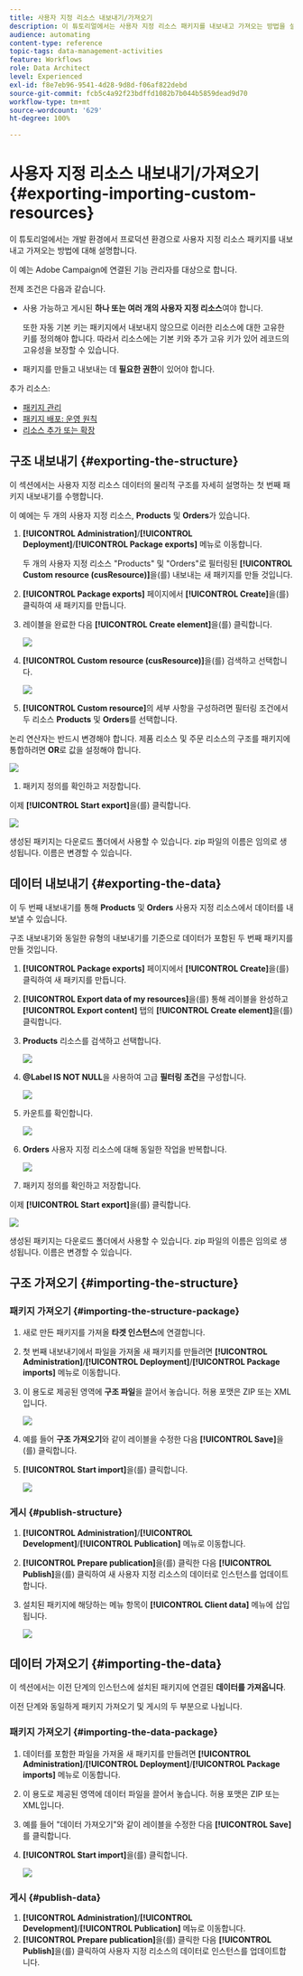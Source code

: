 ```yaml
---
title: 사용자 지정 리소스 내보내기/가져오기
description: 이 튜토리얼에서는 사용자 지정 리소스 패키지를 내보내고 가져오는 방법을 설명합니다.
audience: automating
content-type: reference
topic-tags: data-management-activities
feature: Workflows
role: Data Architect
level: Experienced
exl-id: f8e7eb96-9541-4d28-9d8d-f06af822debd
source-git-commit: fcb5c4a92f23bdffd1082b7b044b5859dead9d70
workflow-type: tm+mt
source-wordcount: '629'
ht-degree: 100%

---
```


# 사용자 지정 리소스 내보내기/가져오기 {#exporting-importing-custom-resources}

이 튜토리얼에서는 개발 환경에서 프로덕션 환경으로 사용자 지정 리소스 패키지를 내보내고 가져오는 방법에 대해 설명합니다.

이 예는 Adobe Campaign에 연결된 기능 관리자를 대상으로 합니다.

전제 조건은 다음과 같습니다.

* 사용 가능하고 게시된 **하나 또는 여러 개의 사용자 지정 리소스**&#x200B;여야 합니다.

  또한 자동 기본 키는 패키지에서 내보내지 않으므로 이러한 리소스에 대한 고유한 키를 정의해야 합니다. 따라서 리소스에는 기본 키와 추가 고유 키가 있어 레코드의 고유성을 보장할 수 있습니다.
* 패키지를 만들고 내보내는 데 **필요한 권한**&#x200B;이 있어야 합니다.

추가 리소스:

* [패키지 관리](../../automating/using/managing-packages.md)
* [패키지 배포: 운영 원칙](../../developing/using/data-model-concepts.md)
* [리소스 추가 또는 확장](../../developing/using/key-steps-to-add-a-resource.md)

## 구조 내보내기   {#exporting-the-structure}

이 섹션에서는 사용자 지정 리소스 데이터의 물리적 구조를 자세히 설명하는 첫 번째 패키지 내보내기를 수행합니다.

이 예에는 두 개의 사용자 지정 리소스, **Products** 및 **Orders**&#x200B;가 있습니다.

1. **[!UICONTROL Administration]**/**[!UICONTROL Deployment]**/**[!UICONTROL Package exports]** 메뉴로 이동합니다.

   두 개의 사용자 지정 리소스 &quot;Products&quot; 및 &quot;Orders&quot;로 필터링된 **[!UICONTROL Custom resource (cusResource)]**&#x200B;을(를) 내보내는 새 패키지를 만들 것입니다.

1. **[!UICONTROL Package exports]** 페이지에서 **[!UICONTROL Create]**&#x200B;을(를) 클릭하여 새 패키지를 만듭니다.
1. 레이블을 완료한 다음 **[!UICONTROL Create element]**&#x200B;을(를) 클릭합니다.

   ![](assets/cusresources_export1.png)

1. **[!UICONTROL Custom resource (cusResource)]**&#x200B;을(를) 검색하고 선택합니다.

   ![](assets/cusresources_export2.png)

1.  **[!UICONTROL Custom resource]**&#x200B;의 세부 사항을 구성하려면 필터링 조건에서 두 리소스 **Products** 및 **Orders**&#x200B;를 선택합니다.

   논리 연산자는 반드시 변경해야 합니다. 제품 리소스 및 주문 리소스의 구조를 패키지에 통합하려면 **OR**&#x200B;로 값을 설정해야 합니다.

   ![](assets/cusresources_export3.png)

1. 패키지 정의를 확인하고 저장합니다.

이제 **[!UICONTROL Start export]**&#x200B;을(를) 클릭합니다.

![](assets/cusresources_export4.png)

생성된 패키지는 다운로드 폴더에서 사용할 수 있습니다. zip 파일의 이름은 임의로 생성됩니다. 이름은 변경할 수 있습니다.

## 데이터 내보내기 {#exporting-the-data}

이 두 번째 내보내기를 통해 **Products** 및 **Orders** 사용자 지정 리소스에서 데이터를 내보낼 수 있습니다.

구조 내보내기와 동일한 유형의 내보내기를 기준으로 데이터가 포함된 두 번째 패키지를 만들 것입니다.

1. **[!UICONTROL Package exports]** 페이지에서 **[!UICONTROL Create]**&#x200B;을(를) 클릭하여 새 패키지를 만듭니다.
1. **[!UICONTROL Export data of my resources]**&#x200B;을(를) 통해 레이블을 완성하고 **[!UICONTROL Export content]** 탭의 **[!UICONTROL Create element]**&#x200B;을(를) 클릭합니다.
1. **Products** 리소스를 검색하고 선택합니다.

   ![](assets/cusresources_exportdata1.png)

1. **@Label IS NOT NULL**&#x200B;을 사용하여 고급 **필터링 조건**&#x200B;을 구성합니다.

   ![](assets/cusresources_exportdata2.png)

1. 카운트를 확인합니다.

   ![](assets/cusresources_exportdata3.png)

1. **Orders** 사용자 지정 리소스에 대해 동일한 작업을 반복합니다.

   ![](assets/cusresources_exportdata4.png)

1. 패키지 정의를 확인하고 저장합니다.

이제 **[!UICONTROL Start export]**&#x200B;을(를) 클릭합니다.

![](assets/cusresources_exportdata5.png)

생성된 패키지는 다운로드 폴더에서 사용할 수 있습니다. zip 파일의 이름은 임의로 생성됩니다. 이름은 변경할 수 있습니다.

## 구조 가져오기 {#importing-the-structure}

### 패키지 가져오기 {#importing-the-structure-package}

1. 새로 만든 패키지를 가져올 **타겟 인스턴스**&#x200B;에 연결합니다.
1. 첫 번째 내보내기에서 파일을 가져올 새 패키지를 만들려면 **[!UICONTROL Administration]**/**[!UICONTROL Deployment]**/**[!UICONTROL Package imports]** 메뉴로 이동합니다.
1. 이 용도로 제공된 영역에 **구조 파일**&#x200B;을 끌어서 놓습니다. 허용 포맷은 ZIP 또는 XML입니다.

   ![](assets/cusresources_import2.png)

1. 예를 들어 **구조 가져오기**&#x200B;와 같이 레이블을 수정한 다음 **[!UICONTROL Save]**&#x200B;을(를) 클릭합니다.
1. **[!UICONTROL Start import]**&#x200B;을(를) 클릭합니다.

   ![](assets/cusresources_import3.png)

### 게시 {#publish-structure}

1. **[!UICONTROL Administration]**/**[!UICONTROL Development]**/**[!UICONTROL Publication]** 메뉴로 이동합니다.
1. **[!UICONTROL Prepare publication]**&#x200B;을(를) 클릭한 다음 **[!UICONTROL Publish]**&#x200B;을(를) 클릭하여 새 사용자 지정 리소스의 데이터로 인스턴스를 업데이트합니다.
1. 설치된 패키지에 해당하는 메뉴 항목이 **[!UICONTROL Client data]** 메뉴에 삽입됩니다.

   ![](assets/cusresources_import1.png)

## 데이터 가져오기 {#importing-the-data}

이 섹션에서는 이전 단계의 인스턴스에 설치된 패키지에 연결된 **데이터를 가져옵니다**.

이전 단계와 동일하게 패키지 가져오기 및 게시의 두 부분으로 나뉩니다.

### 패키지 가져오기 {#importing-the-data-package}

1. 데이터를 포함한 파일을 가져올 새 패키지를 만들려면 **[!UICONTROL Administration]**/**[!UICONTROL Deployment]**/**[!UICONTROL Package imports]** 메뉴로 이동합니다.
1. 이 용도로 제공된 영역에 데이터 파일을 끌어서 놓습니다. 허용 포맷은 ZIP 또는 XML입니다.
1. 예를 들어 &quot;데이터 가져오기&quot;와 같이 레이블을 수정한 다음 **[!UICONTROL Save]**&#x200B;를 클릭합니다.
1. **[!UICONTROL Start import]**&#x200B;을(를) 클릭합니다.

   ![](assets/cusresources_importdata.png)

### 게시 {#publish-data}

1. **[!UICONTROL Administration]**/**[!UICONTROL Development]**/**[!UICONTROL Publication]** 메뉴로 이동합니다.
1. **[!UICONTROL Prepare publication]**&#x200B;을(를) 클릭한 다음 **[!UICONTROL Publish]**&#x200B;을(를) 클릭하여 사용자 지정 리소스의 데이터로 인스턴스를 업데이트합니다.
